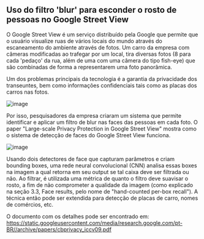 ## Uso do filtro 'blur' para esconder o rosto de pessoas no Google Street View

O Google Street View é um serviço distribuído pela Google que permite que o usuário visualize ruas de vários locais do mundo através do escaneamento do ambiente através de fotos. Um carro da empresa com câmeras modificadas ao trafegar por um local, tira diversas fotos (8 para cada 'pedaço' da rua, além de uma com uma câmera do tipo fish-eye) que são combinadas de forma a representarem uma foto panorâmica.

Um dos problemas principais da tecnologia é a garantia da privacidade dos transeuntes, bem como informações confidenciais tais como as placas dos carros nas fotos.  

![image](https://github.com/edu-bejor/Computacao-Visual-Mack/assets/16262291/a6b58a6a-5af8-4754-a760-566858a76ad7)

Por isso, pesquisadores da empresa criaram um sistema que permite identificar e aplicar um filtro de blur nas faces das pessoas em cada foto. O paper "Large-scale Privacy Protection in Google Street View" mostra como o sistema de detecção de faces do Google Street View funciona. 

![image](https://github.com/edu-bejor/Computacao-Visual-Mack/assets/16262291/5d154fe9-3dcc-4857-8246-6acecf4834ab)

Usando dois detectores de face que capturam parâmetros e criam bounding boxes, uma rede neural convolucional (CNN) analisa essas boxes na imagem a qual retorna em seu output se tal caixa deve ser filtrada ou não. Ao filtrar, é utilizada uma métrica de quanto o filtro deve suavisar o rosto, a fim de não comprometer a qualidade da imagem (como explicado na seção 3.3, Face results, pelo nome de "hand-counted per-box recall").
A técnica então pode ser extendida para detecção de placas de carro, nomes de comércios, etc.  

O documento com os detalhes pode ser encontrado em: https://static.googleusercontent.com/media/research.google.com/pt-BR//archive/papers/cbprivacy_iccv09.pdf

